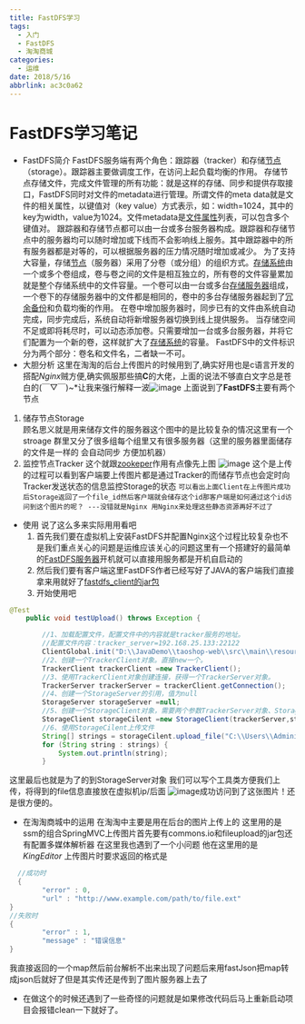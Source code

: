 ```yaml
---
title: FastDFS学习
tags:
  - 入门
  - FastDFS
  - 淘淘商城
categories:
  - 运维
date: 2018/5/16
abbrlink: ac3c0a62
---
```

# FastDFS学习笔记
- FastDFS简介
	FastDFS服务端有两个角色：跟踪器（tracker）和存储[节点](https://baike.baidu.com/item/%E8%8A%82%E7%82%B9)（storage）。跟踪器主要做调度工作，在访问上起负载均衡的作用。
存储节点存储文件，完成文件管理的所有功能：就是这样的存储、同步和提供存取接口，FastDFS同时对文件的metadata进行管理。所谓文件的meta data就是文件的相关属性，以键值对（key value）方式表示，如：width=1024，其中的key为width，value为1024。文件metadata是[文件属性](https://baike.baidu.com/item/%E6%96%87%E4%BB%B6%E5%B1%9E%E6%80%A7)列表，可以包含多个键值对。
跟踪器和存储节点都可以由一台或多台服务器构成。跟踪器和存储节点中的服务器均可以随时增加或下线而不会影响线上服务。其中跟踪器中的所有服务器都是对等的，可以根据服务器的压力情况随时增加或减少。
为了支持大容量，存储[节点](https://baike.baidu.com/item/%E8%8A%82%E7%82%B9)（服务器）采用了分卷（或分组）的组织方式。[存储系统](https://baike.baidu.com/item/%E5%AD%98%E5%82%A8%E7%B3%BB%E7%BB%9F)由一个或多个卷组成，卷与卷之间的文件是相互独立的，所有卷的文件容量累加就是整个存储系统中的文件容量。一个卷可以由一台或多台[存储服务器](https://baike.baidu.com/item/%E5%AD%98%E5%82%A8%E6%9C%8D%E5%8A%A1%E5%99%A8)组成，一个卷下的存储服务器中的文件都是相同的，卷中的多台存储服务器起到了[冗余备份](https://baike.baidu.com/item/%E5%86%97%E4%BD%99%E5%A4%87%E4%BB%BD)和负载均衡的作用。
在卷中增加服务器时，同步已有的文件由系统自动完成，同步完成后，系统自动将新增服务器切换到线上提供服务。
当存储空间不足或即将耗尽时，可以动态添加卷。只需要增加一台或多台服务器，并将它们配置为一个新的卷，这样就扩大了[存储系统](https://baike.baidu.com/item/%E5%AD%98%E5%82%A8%E7%B3%BB%E7%BB%9F)的容量。
FastDFS中的文件标识分为两个部分：卷名和文件名，二者缺一不可。
- 大胆分析
这里在淘淘的后台上传图片的时候用到了,确实好用也是c语言开发的 搭配*Nginx*贼方便,确实佩服那些搞**C**的大佬，上面的说法不够直白文字总是苍白的(￣▽￣)~*让我来强行解释一波![image](http://p1.so.qhmsg.com/bdr/_240_/t0183119f547ca0bbc6.png)
上面说到了**FastDFS**主要有两个节点
 1. 储存节点Storage  
顾名思义就是用来储存文件的服务器这个图中的是比较复杂的情况这里有一个stroage 群里又分了很多组每个组里又有很多服务器（这里的服务器里面储存的文件是一样的 会自动同步 方便加机器）
  2. 监控节点Tracker 
这个就跟[zookeper](http://www.so.com/link?m=a0NGOfhwBC5nSFnUTBxpX2uhRysff5w5UsQFEqgCBRrJbwZpybFckcSRdwhuJdbgSApcIIqhL0gq5D6eIbBJ5pN22O2Z0k6ENTFGSjrRpsgETp2Dl)作用有点像先上图
![image](http://p0.cdn.img9.top/ipfs/QmZynH9DgJJbePkn35LjhRTc6xyyWL64jNT6QU6jyBnrXE?0.png
)
这个是上传的过程可以看到客户端要上传图片都是通过Tracker的而储存节点也会定时向Tracker发送状态的信息监控Storage的状态
`可以看出上面Client在上传图片成功后Storage返回了一个file_id然后客户端就会储存这个id那客户端是如何通过这个id访问到这个图片的呢？ ---没错就是Nginx 用Nginx来处理这些静态资源再好不过了`
- 使用
 说了这么多来实际用用看吧  
   1. 首先我们要在虚拟机上安装FastDFS并配置Nginx这个过程比较复杂也不是我们重点关心的问题是运维应该关心的问题这里有一个搭建好的最简单的[FastDFS服务器](https://pan.baidu.com/s/1u5FLtQu71CueAJwq63ji6A)开机就可以直接用服务都是开机自启动的  
  2. 然后我们要有客户端这里FastDFS作者已经写好了JAVA的客户端我们直接拿来用就好了[fastdfs_client的jar包](https://pan.baidu.com/s/1KY5BKUr6f1PlCRR7hyhRSA)
  3. 开始使用吧  

``` java
@Test
	public void testUpload() throws Exception {

		//1、加载配置文件，配置文件中的内容就是tracker服务的地址。
		//配置文件内容：tracker_server=192.168.25.133:22122
		ClientGlobal.init("D:\\JavaDemo\\taoshop-web\\src\\main\\resources\\conf\\client.conf");
		//2、创建一个TrackerClient对象。直接new一个。
		TrackerClient trackerClient =new TrackerClient();
		//3、使用TrackerClient对象创建连接，获得一个TrackerServer对象。
		TrackerServer trackerServer = trackerClient.getConnection();
		//4、创建一个StorageServer的引用，值为null
		StorageServer storageServer =null;
		//5、创建一个StorageClient对象，需要两个参数TrackerServer对象、StorageServer的引用
		StorageClient storageCilent =new StorageClient(trackerServer,storageServer);
		//6、使用StorageCilent上传文件
		String[] strings = storageCilent.upload_file("C:\\Users\\Administrator\\Desktop\\image\\222.jpg","jpg", null);
		for (String string : strings) {
			System.out.println(string);
		}
```
这里最后也就是为了的到StorageServer对象 我们可以写个工具类方便我们上传，将得到的file信息直接放在虚拟机ip/后面
![image](http://p3.so.qhimgs1.com/bdr/_240_/t0151a407cda74a2153.png)成功访问到了这张图片！还是很方便的。
- 在淘淘商城中的运用
   在淘淘中主要是用在后台的图片上传上的 这里用的是ssm的组合SpringMVC上传图片首先要有commons.io和fileupload的jar包还有配置多媒体解析器
在这里我也遇到了一个小问题 他在这里用的是*KingEditor* 上传图片时要求返回的格式是
```  java
  //成功时
  { 
        "error" : 0,
        "url" : "http://www.example.com/path/to/file.ext"
}
//失败时
{
        "error" : 1,
        "message" : "错误信息"
}
```
我直接返回的一个map然后前台解析不出来出现了问题后来用fastJson把map转成json后就好了但是其实传还是传到了图片服务器上去了

- 在做这个的时候还遇到了一些奇怪的问题就是如果修改代码后马上重新启动项目会报错clean一下就好了。